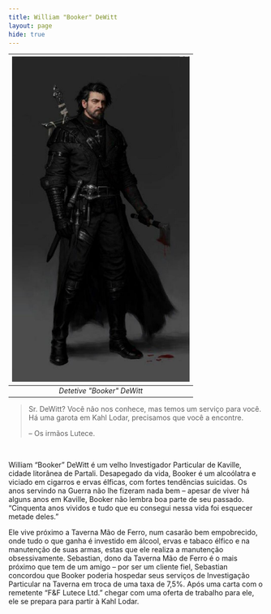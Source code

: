 ```yaml
---
title: William "Booker" DeWitt
layout: page
hide: true
---
```



|<img src="../../assets/players_photos/booker.jpg" alt="William Booker DeWitt" width="350"/>|
|:---:|
| *Detetive "Booker" DeWitt* | 

>Sr. DeWitt? Você não nos conhece, mas temos um serviço para você. Há uma garota em Kahl Lodar, precisamos que você a encontre.
>
>– Os irmãos Lutece.

<br>

William “Booker” DeWitt é um velho Investigador Particular de Kaville, cidade litorânea
de Partali. Desapegado da vida, Booker é um alcoólatra e viciado em cigarros e ervas
élficas, com fortes tendências suicidas.
Os anos servindo na Guerra não lhe fizeram nada bem – apesar de viver há alguns
anos em Kaville, Booker não lembra boa parte de seu passado.
“Cinquenta anos vividos e tudo que eu consegui nessa vida foi esquecer metade
deles.”


Ele vive próximo a Taverna Mão de Ferro, num casarão bem empobrecido, onde tudo o
que ganha é investido em álcool, ervas e tabaco élfico e na manutenção de suas
armas, estas que ele realiza a manutenção obsessivamente.
Sebastian, dono da Taverna Mão de Ferro é o mais próximo que tem de um amigo –
por ser um cliente fiel, Sebastian concordou que Booker poderia hospedar seus
serviços de Investigação Particular na Taverna em troca de uma taxa de 7,5%.
Após uma carta com o remetente “F&F Lutece Ltd.” chegar com uma oferta de trabalho
para ele, ele se prepara para partir à Kahl Lodar.


<style>
    img {
    max-width: 100%;
    height: auto;
  }
</style>